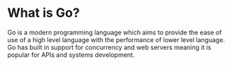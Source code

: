 # What is Go?

Go is a modern programming language which aims to provide the ease of use of a high level language with the performance of lower level language. Go has built in support for concurrency and web servers meaning it is popular for APIs and systems development.
